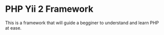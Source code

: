 # PHP Yii 2 Framework
This is a framework that will guide a begginer to understand and learn PHP at ease.
